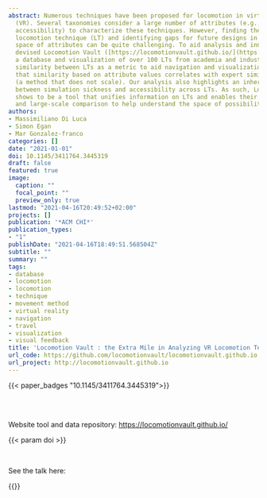 ```yaml
---
abstract: Numerous techniques have been proposed for locomotion in virtual reality
  (VR). Several taxonomies consider a large number of attributes (e.g., hardware,
  accessibility) to characterize these techniques. However, finding the appropriate
  locomotion technique (LT) and identifying gaps for future designs in the high-dimensional
  space of attributes can be quite challenging. To aid analysis and innovation, we
  devised Locomotion Vault ([https://locomotionvault.github.io/](https://locomotionvault.github.io/)),
  a database and visualization of over 100 LTs from academia and industry. We propose
  similarity between LTs as a metric to aid navigation and visualization. We show
  that similarity based on attribute values correlates with expert similarity assessments
  (a method that does not scale). Our analysis also highlights an inherent trade-off
  between simulation sickness and accessibility across LTs. As such, Locomotion Vault
  shows to be a tool that unifies information on LTs and enables their standardization
  and large-scale comparison to help understand the space of possibilities in VR locomotion.
authors:
- Massimiliano Di Luca
- Simon Egan
- Mar Gonzalez-franco
categories: []
date: "2021-01-01"
doi: 10.1145/3411764.3445319
draft: false
featured: true
image:
  caption: ""
  focal_point: ""
  preview_only: true
lastmod: "2021-04-16T20:49:52+02:00"
projects: []
publication: '*ACM CHI*'
publication_types:
- "1"
publishDate: "2021-04-16T18:49:51.568504Z"
subtitle: ""
summary: ""
tags:
- database
- locomotion
- locomotion
- technique
- movement method
- virtual reality
- navigation
- travel
- visualization
- visual feedback
title: 'Locomotion Vault : the Extra Mile in Analyzing VR Locomotion Techniques'
url_code: https://github.com/locomotionvault/locomotionvault.github.io
url_project: http://locomotionvault.github.io
---
```

{{< paper_badges "10.1145/3411764.3445319">}}

</br>
</br>

Website tool and data repository: <a href="https://locomotionvault.github.io/">https://locomotionvault.github.io/</a>
</br>

{{< param doi >}}


</br>

See the talk here:

{{<youtube id="KVF_V6P1698">}}



<!DOCTYPE HTML>
